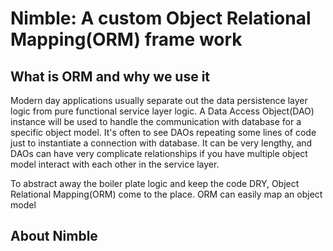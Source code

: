 # **Nimble**: **A custom Object Relational Mapping(ORM) frame work**

  ## What is ORM and why we use it
  
  Modern day applications usually separate out the data persistence layer logic from pure functional service layer logic. A Data Access Object(DAO) instance will be used to handle the communication with database for a specific object model. It's often to see DAOs repeating some lines of code just to instantiate a connection with database. It can be very lengthy, and DAOs can have very complicate relationships if you have multiple object model interact with each other in the service layer.
  
  To abstract away the boiler plate logic and keep the code DRY, Object Relational Mapping(ORM) come to the place. ORM can easily map an object model 
  
  ## About Nimble
